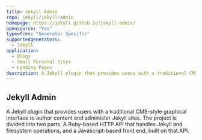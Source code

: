 ```yaml
---
title: Jekyll Admin
repo: jekyll/jekyll-admin
homepage: https://jekyll.github.io/jekyll-admin/
opensource: "Yes"
typeofcms: "Generator Specific"
supportedgenerators:
  - Jekyll
application:
  - Blogs
  - Small Personal Sites
  - Landing Pages
description: A Jekyll plugin that provides users with a traditional CMS-style graphical interface to author content and administer Jekyll sites. The project is divided into two parts. A Ruby-based HTTP API that handles Jekyll and filesystem operations, and a Javascript-based front end, built on that API.
---
```

## Jekyll Admin
A Jekyll plugin that provides users with a traditional CMS-style graphical interface to author content and administer Jekyll sites. The project is divided into two parts. A Ruby-based HTTP API that handles Jekyll and filesystem operations, and a Javascript-based front end, built on that API.